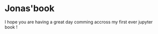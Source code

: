 # Jonas'book
I hope you are having a great day comming accross my first ever jupyter book !

```{tableofcontents}
```
